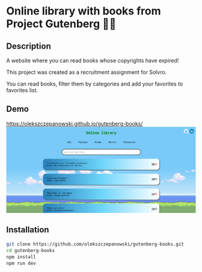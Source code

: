 # Online library with books from Project Gutenberg 📖📔
## Description
A website where you can read books whose copyrights have expired!

This project was created as a recruitment assignment for Solvro.

You can read books, filter them by categories and add your favorites to favorites list.

## Demo
https://olekszczepanowski.github.io/gutenberg-books/
![Demo image](image.png)
## Installation

```bash
git clone https://github.com/olekszczepanowski/gutenberg-books.git
cd gutenberg-books
npm install
npm run dev
```

